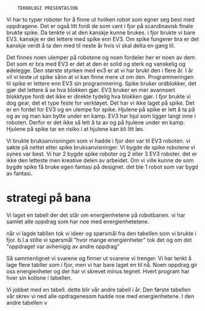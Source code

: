         TEKNOLOGI PRESENTASJON

Vi har to typer roboter for å finne ut hvilken robot som egner seg best med oppdragene.
Det er også litt fordi de som vant i fjor på scandinavisk finale brukte spike. Da tenkte vi at den kanskje kunne brukes. i fjor brukte vi bare EV3. kanskje er det lettere med spike enn EV3.
Om spike fungerer bra er det kanskje verdt å ta den med til neste år hvis vi skal delta en gang til. 

Det finnes noen ulemper på robotene og noen fordeler her er noen av dem.
Det som er bra med EV3 er det at den er solid og sterk og vanskelig og ødelegge. 
Den største styrken med ev3 er at vi har brukt den i flere år. I år vil vi teste ut spike sånn at vi kan finne mere ut om den.
Programmeringen til spike er lettere enn EV3 sin programmering. Spike bruker ordblokker, det gjør det lettere å se hva blokken gjør. EV3 bruker en mer avannsert blokktype fordi det ikke er direkte tydelig hva blokken gjør. I fjor brukte vi dog gear, det et type feste for verktøyet. Det har vi ikke laget på spike. Det er en fordel for EV3 og en ulempe for spike.
Hjulene på spike er lett å ta på og av og man kan bytte under en kamp. EV3 har hjul som ligger langt inne i roboten. Derfor er det ikke så lett å ta av og på hjulene under en kamp. Hjulene på spike tar en risiko i at hjulene kan bli litt løs.
 


Vi brukte bruksanvisningen som vi hadde i fjor den var til EV3 roboten.
vi søkte på nettet etter spike bruksanvisninger. Vi bygde de spike robotene vi synes var best. Vi har 2 bygde spike roboter og 2 eller 3 EV3 roboter.
det er ikke den letteste men kreative delen av arbeidet. Om vi ville kunne de som bygde spike få bruke egen fantasi på designet. det ble 1 robot som var bygd av fantasi.

# strategi på bana
Vi laget en tabell der det står om energienhetene på robotbanen. vi har samlet alle oppdrag som har noe med energienhetetene. 

når vi lagde tabllen tok vi ideer og spørsmål fra den tabellen  som vi brukte
 i fjor. b.l.a stilte vi spørsmål "hvor mange energienheter" tok det og om det "oppdraget var avhenigig av andre oppdrag" 

Så sammenlignet vi svarene og finner ut svarene vi trenger. Vi har tenkt å lage flere tabller som i fjor, men vi har bare laget en til nå. Noen oppdrag gir oss energienheter og der har vi skrevet minus tegnet. Hvert program har hver sin kollone i tabellen.

Vi jobbet med en tabell. dette blir vår andre tabell i år. Den første tabellen vår skrev vi ned alle opdragenesom hadde noe med energienhetene. I den andre tabellen v
